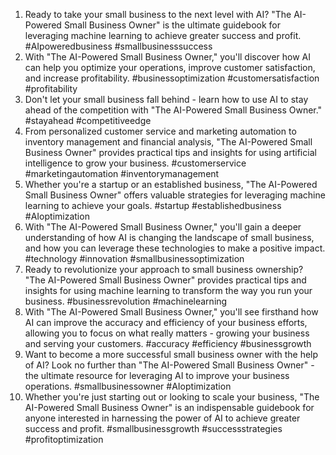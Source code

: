 1. Ready to take your small business to the next level with AI? "The AI-Powered Small Business Owner" is the ultimate guidebook for leveraging machine learning to achieve greater success and profit. #AIpoweredbusiness #smallbusinesssuccess
2. With "The AI-Powered Small Business Owner," you'll discover how AI can help you optimize your operations, improve customer satisfaction, and increase profitability. #businessoptimization #customersatisfaction #profitability
3. Don't let your small business fall behind - learn how to use AI to stay ahead of the competition with "The AI-Powered Small Business Owner." #stayahead #competitiveedge
4. From personalized customer service and marketing automation to inventory management and financial analysis, "The AI-Powered Small Business Owner" provides practical tips and insights for using artificial intelligence to grow your business. #customerservice #marketingautomation #inventorymanagement
5. Whether you're a startup or an established business, "The AI-Powered Small Business Owner" offers valuable strategies for leveraging machine learning to achieve your goals. #startup #establishedbusiness #AIoptimization
6. With "The AI-Powered Small Business Owner," you'll gain a deeper understanding of how AI is changing the landscape of small business, and how you can leverage these technologies to make a positive impact. #technology #innovation #smallbusinessoptimization
7. Ready to revolutionize your approach to small business ownership? "The AI-Powered Small Business Owner" provides practical tips and insights for using machine learning to transform the way you run your business. #businessrevolution #machinelearning
8. With "The AI-Powered Small Business Owner," you'll see firsthand how AI can improve the accuracy and efficiency of your business efforts, allowing you to focus on what really matters - growing your business and serving your customers. #accuracy #efficiency #businessgrowth
9. Want to become a more successful small business owner with the help of AI? Look no further than "The AI-Powered Small Business Owner" - the ultimate resource for leveraging AI to improve your business operations. #smallbusinessowner #AIoptimization
10. Whether you're just starting out or looking to scale your business, "The AI-Powered Small Business Owner" is an indispensable guidebook for anyone interested in harnessing the power of AI to achieve greater success and profit. #smallbusinessgrowth #successstrategies #profitoptimization
